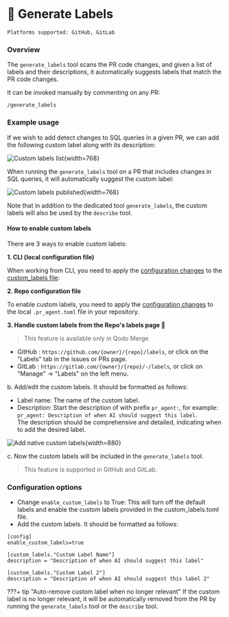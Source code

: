 # 💎 Generate Labels

`Platforms supported: GitHub, GitLab`

### Overview

The `generate_labels` tool scans the PR code changes, and given a list of labels and their descriptions, it automatically suggests labels that match the PR code changes.

It can be invoked manually by commenting on any PR:

```
/generate_labels
```

### Example usage

If we wish to add detect changes to SQL queries in a given PR, we can add the following custom label along with its description:

![Custom labels list](https://codium.ai/images/pr_agent/custom_labels_list.png){width=768}

When running the `generate_labels` tool on a PR that includes changes in SQL queries, it will automatically suggest the custom label:

![Custom labels published](https://codium.ai/images/pr_agent/custom_label_published.png){width=768}

Note that in addition to the dedicated tool `generate_labels`, the custom labels will also be used by the `describe` tool.

#### How to enable custom labels

There are 3 ways to enable custom labels:

**1. CLI (local configuration file)**

When working from CLI, you need to apply the [configuration changes](custom_labels.md#configuration-options) to the [custom\_labels file](https://github.com/Codium-ai/pr-agent/blob/main/pr_agent/settings/custom_labels.toml):

**2. Repo configuration file**

To enable custom labels, you need to apply the [configuration changes](custom_labels.md#configuration-options) to the local `.pr_agent.toml` file in your repository.

**3. Handle custom labels from the Repo's labels page 💎**

> This feature is available only in Qodo Merge

* GitHub : `https://github.com/{owner}/{repo}/labels`, or click on the "Labels" tab in the issues or PRs page.
* GitLab : `https://gitlab.com/{owner}/{repo}/-/labels`, or click on "Manage" -> "Labels" on the left menu.

b. Add/edit the custom labels. It should be formatted as follows:

* Label name: The name of the custom label.
* Description: Start the description of with prefix `pr_agent:`, for example: `pr_agent: Description of when AI should suggest this label`.\
  The description should be comprehensive and detailed, indicating when to add the desired label.

![Add native custom labels](https://codium.ai/images/pr_agent/add_native_custom_labels.png){width=880}

c. Now the custom labels will be included in the `generate_labels` tool.

> This feature is supported in GitHub and GitLab.

### Configuration options

* Change `enable_custom_labels` to True: This will turn off the default labels and enable the custom labels provided in the custom\_labels.toml file.
* Add the custom labels. It should be formatted as follows:

```
[config]
enable_custom_labels=true

[custom_labels."Custom Label Name"]
description = "Description of when AI should suggest this label"

[custom_labels."Custom Label 2"]
description = "Description of when AI should suggest this label 2"
```

???+ tip "Auto-remove custom label when no longer relevant" If the custom label is no longer relevant, it will be automatically removed from the PR by running the `generate_labels` tool or the `describe` tool.
